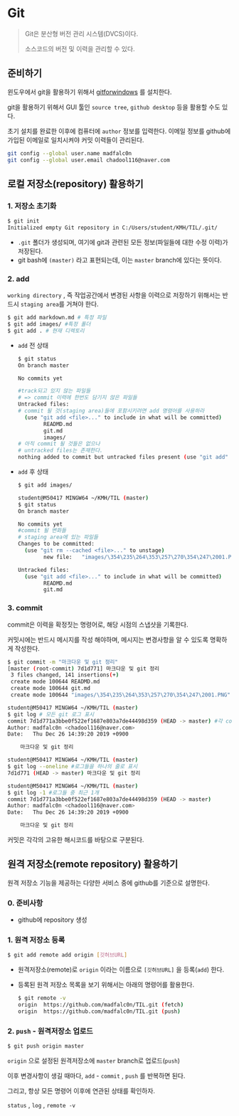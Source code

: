 # Git

> Git은 분산형 버전 관리 시스템(DVCS)이다.
>
> 소스코드의 버전 및 이력을 관리할 수 있다. 

## 준비하기

윈도우에서 git을 활용하기 위해서 [gitforwindows](https://gitforwindows.org/) 를 설치한다.

git을 활용하기 위해서 GUI 툴인 `source tree`, `github desktop` 등을 활용할 수도 있다.

초기 설치를 완료한 이후에 컴퓨터에 `author` 정보를 입력한다. 이메일 정보를 github에 가입된 이메일로 일치시켜야 커밋 이력들이 관리된다.

```bash
git config --global user.name madfalc0n
git config --global user.email chadool116@naver.com
```

## 로컬 저장소(repository) 활용하기

### 1. 저장소 초기화 

```bash
$ git init
Initialized empty Git repository in C:/Users/student/KMH/TIL/.git/
```

* `.git` 폴더가 생성되며, 여기에 git과 관련된 모든 정보(파일들에 대한 수정 이력)가 저장된다.
* git bash에 `(master)` 라고 표현되는데, 이는 `master`  branch에 있다는 뜻이다.

### 2. add

`working directory` , 즉 작업공간에서 변경된 사항을 이력으로 저장하기 위해서는 반드시 `staging area`를 거쳐야 한다.

```bash
$ git add markdown.md # 특정 파일
$ git add images/ #특정 폴더
$ git add . # 현재 디렉토리
```

* `add` 전 상태

  ```bash
  $ git status
  On branch master
  
  No commits yet
  
  #track되고 있지 않는 파일들
  # => commit 이력에 한번도 담기지 않은 파일들
  Untracked files: 
  # commit 될 것(staging area)들에 포함시키려면 add 명령어를 사용하라
    (use "git add <file>..." to include in what will be committed)
          READMD.md
          git.md
          images/
  # 아직 commit 될 것들은 없으나
  # untracked files는 존재한다.
  nothing added to commit but untracked files present (use "git add" to track)
  ```

* `add` 후 상태

  ```bash
  $ git add images/
  
  student@M50417 MINGW64 ~/KMH/TIL (master)
  $ git status
  On branch master
  
  No commits yet
  #commit 될 변화들
  # staging area에 있는 파일들
  Changes to be committed:
    (use "git rm --cached <file>..." to unstage)
          new file:   "images/\354\235\264\353\257\270\354\247\2001.PNG"
  
  Untracked files:
    (use "git add <file>..." to include in what will be committed)
          READMD.md
          git.md
  
  
  ```

### 3. commit

commit은 이력을 확정짓는 명령어로, 해당 시점의 스냅샷을 기록한다.

커밋시에는 반드시 메시지를 작성 해야하며, 메시지는 변경사항을 알 수 있도록 명확하게 작성한다.

```bash
$ git commit -m "마크다운 및 git 정리"
[master (root-commit) 7d1d771] 마크다운 및 git 정리
 3 files changed, 141 insertions(+)
 create mode 100644 READMD.md
 create mode 100644 git.md
 create mode 100644 "images/\354\235\264\353\257\270\354\247\2001.PNG"

student@M50417 MINGW64 ~/KMH/TIL (master)
$ git log # 모든 git 로그 표시
commit 7d1d771a3bbe0f522ef1687e803a7de44498d359 (HEAD -> master) #각 commit 시 고유한 해쉬값을 가지고 있다. 
Author: madfalc0n <chadool116@naver.com>
Date:   Thu Dec 26 14:39:20 2019 +0900

    마크다운 및 git 정리

student@M50417 MINGW64 ~/KMH/TIL (master)
$ git log --oneline #로그들을 하나의 줄로 표시
7d1d771 (HEAD -> master) 마크다운 및 git 정리

student@M50417 MINGW64 ~/KMH/TIL (master)
$ git log -1 #로그들 중 최근 1개
commit 7d1d771a3bbe0f522ef1687e803a7de44498d359 (HEAD -> master)
Author: madfalc0n <chadool116@naver.com>
Date:   Thu Dec 26 14:39:20 2019 +0900

    마크다운 및 git 정리
```

커밋은 각각의 고유한 해시코드를 바탕으로 구분된다.



## 원격 저장소(remote repository) 활용하기

원격 저장소 기능을 제공하는 다양한 서비스 중에 github를 기준으로 설명한다.

### 0. 준비사항

* github에 repository 생성

### 1. 원격 저장소 등록

```bash
$ git add remote add origin [깃허브URL]
```

* 원격저장소(remote)로 `origin` 이라는 이름으로 `[깃허브URL]` 을 등록(`add`) 한다.
* 등록된 원격 저장소 목록을 보기 위해서는 아래의 명령어를 활용한다.

    ```bash
    $ git remote -v
    origin  https://github.com/madfalc0n/TIL.git (fetch)
    origin  https://github.com/madfalc0n/TIL.git (push)
    ```

### 2. `push` - 원격저장소 업로드

```bash
$ git push origin master
```

`origin` 으로 설정된 원격저장소에 `master` branch로 업로드(`push`)

이후 변경사항이 생길 때마다, `add` - `commit` , `push` 를 반복하면 된다.

그리고, 항상 모든 명령어 이후에 연관된 상태를 확인하자.

`status` , `log` , `remote -v` 

